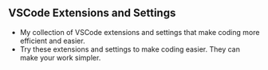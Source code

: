 ## VSCode Extensions and Settings

- My collection of VSCode extensions and settings that make coding more efficient and easier.
- Try these extensions and settings to make coding easier. They can make your work simpler.
